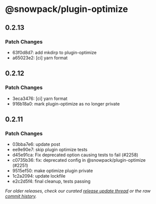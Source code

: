 # @snowpack/plugin-optimize

## 0.2.13

### Patch Changes

- 63f0d8d7: add mkdirp to plugin-optimize
- a65023e2: [ci] yarn format

## 0.2.12

### Patch Changes

- 3eca3476: [ci] yarn format
- 916b18a0: mark plugin-optimize as no longer private

## 0.2.11

### Patch Changes

- 03bba7e6: update post
- ee9e90e7: skip plugin optimize tests
- d45e91ca: Fix deprecated option causing tests to fail (#2258) <David Bailey>
- c0735b36: fix: deprecated config in @snowpack/plugin-optimize (#2251) <Fabian Krutsch>
- 9515ef50: make optimize plugin private
- 1c2a2094: update lockfile
- e2c2d5f4: final cleanup, tests passing

_For older releases, check our curated [release update thread](https://github.com/withastro/snowpack/discussions/1183) or the raw [commit history](https://github.com/withastro/snowpack/commits/main/plugins/plugin-optimize)._
